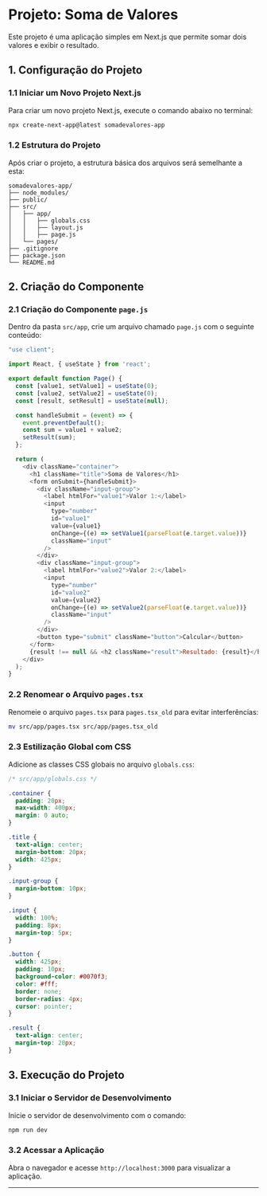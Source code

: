 
# Projeto: Soma de Valores

Este projeto é uma aplicação simples em Next.js que permite somar dois valores e exibir o resultado.

## 1. Configuração do Projeto

### 1.1 Iniciar um Novo Projeto Next.js

Para criar um novo projeto Next.js, execute o comando abaixo no terminal:

```bash
npx create-next-app@latest somadevalores-app
```

### 1.2 Estrutura do Projeto

Após criar o projeto, a estrutura básica dos arquivos será semelhante a esta:

```plaintext
somadevalores-app/
├── node_modules/
├── public/
├── src/
│   ├── app/
│   │   ├── globals.css
│   │   ├── layout.js
│   │   ├── page.js
│   └── pages/
├── .gitignore
├── package.json
└── README.md
```

## 2. Criação do Componente

### 2.1 Criação do Componente `page.js`

Dentro da pasta `src/app`, crie um arquivo chamado `page.js` com o seguinte conteúdo:

```javascript
"use client";

import React, { useState } from 'react';

export default function Page() {
  const [value1, setValue1] = useState(0);
  const [value2, setValue2] = useState(0);
  const [result, setResult] = useState(null);

  const handleSubmit = (event) => {
    event.preventDefault();
    const sum = value1 + value2;
    setResult(sum);
  };

  return (
    <div className="container">
      <h1 className="title">Soma de Valores</h1>
      <form onSubmit={handleSubmit}>
        <div className="input-group">
          <label htmlFor="value1">Valor 1:</label>
          <input
            type="number"
            id="value1"
            value={value1}
            onChange={(e) => setValue1(parseFloat(e.target.value))}
            className="input"
          />
        </div>
        <div className="input-group">
          <label htmlFor="value2">Valor 2:</label>
          <input
            type="number"
            id="value2"
            value={value2}
            onChange={(e) => setValue2(parseFloat(e.target.value))}
            className="input"
          />
        </div>
        <button type="submit" className="button">Calcular</button>
      </form>
      {result !== null && <h2 className="result">Resultado: {result}</h2>}
    </div>
  );
}
```

### 2.2 Renomear o Arquivo `pages.tsx`

Renomeie o arquivo `pages.tsx` para `pages.tsx_old` para evitar interferências:

```bash
mv src/app/pages.tsx src/app/pages.tsx_old
```

### 2.3 Estilização Global com CSS

Adicione as classes CSS globais no arquivo `globals.css`:

```css
/* src/app/globals.css */

.container {
  padding: 20px;
  max-width: 400px;
  margin: 0 auto;
}

.title {
  text-align: center;
  margin-bottom: 20px;
  width: 425px;
}

.input-group {
  margin-bottom: 10px;
}

.input {
  width: 100%;
  padding: 8px;
  margin-top: 5px;
}

.button {
  width: 425px;
  padding: 10px;
  background-color: #0070f3;
  color: #fff;
  border: none;
  border-radius: 4px;
  cursor: pointer;
}

.result {
  text-align: center;
  margin-top: 20px;
}
```

## 3. Execução do Projeto

### 3.1 Iniciar o Servidor de Desenvolvimento

Inicie o servidor de desenvolvimento com o comando:

```bash
npm run dev
```

### 3.2 Acessar a Aplicação

Abra o navegador e acesse `http://localhost:3000` para visualizar a aplicação.

---

